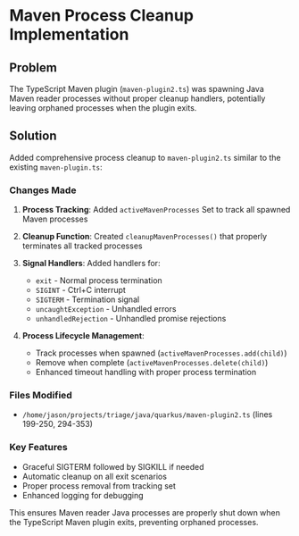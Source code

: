 # Maven Process Cleanup Implementation

## Problem
The TypeScript Maven plugin (`maven-plugin2.ts`) was spawning Java Maven reader processes without proper cleanup handlers, potentially leaving orphaned processes when the plugin exits.

## Solution
Added comprehensive process cleanup to `maven-plugin2.ts` similar to the existing `maven-plugin.ts`:

### Changes Made

1. **Process Tracking**: Added `activeMavenProcesses` Set to track all spawned Maven processes
2. **Cleanup Function**: Created `cleanupMavenProcesses()` that properly terminates all tracked processes
3. **Signal Handlers**: Added handlers for:
   - `exit` - Normal process termination
   - `SIGINT` - Ctrl+C interrupt 
   - `SIGTERM` - Termination signal
   - `uncaughtException` - Unhandled errors
   - `unhandledRejection` - Unhandled promise rejections

4. **Process Lifecycle Management**:
   - Track processes when spawned (`activeMavenProcesses.add(child)`)
   - Remove when complete (`activeMavenProcesses.delete(child)`)
   - Enhanced timeout handling with proper process termination

### Files Modified
- `/home/jason/projects/triage/java/quarkus/maven-plugin2.ts` (lines 199-250, 294-353)

### Key Features
- Graceful SIGTERM followed by SIGKILL if needed
- Automatic cleanup on all exit scenarios
- Proper process removal from tracking set
- Enhanced logging for debugging

This ensures Maven reader Java processes are properly shut down when the TypeScript Maven plugin exits, preventing orphaned processes.